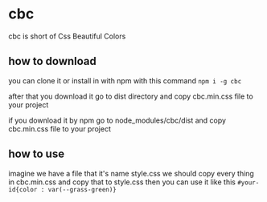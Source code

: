 # cbc
cbc is short of Css Beautiful Colors
## how  to download
you can clone it or install in with npm with this command 
`npm i -g cbc`

after that you download it go to dist directory and copy cbc.min.css file to your project

if you download it by npm go to node_modules/cbc/dist and copy cbc.min.css file to your project
## how to use 
imagine we have a file that it's name style.css
we should copy every thing in cbc.min.css and copy that to style.css
then you can use it like this `#your-id{color : var(--grass-green)}`
